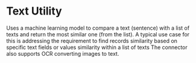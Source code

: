 # Text Utility
Uses a machine learning model to compare a text (sentence) with a list of texts and return the most similar one (from the list). A typical use case for this is addressing the requirement to find records similarity based on specific text fields or values similarity within a list of texts
The connector also supports OCR converting images to text.